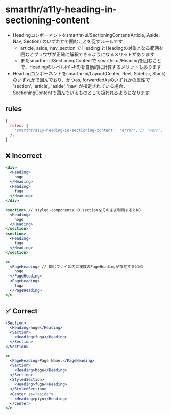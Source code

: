 # smarthr/a11y-heading-in-sectioning-content

- Headingコンポーネントをsmarthr-ui/SectioningContent(Article, Aside, Nav, Section) のいずれかで囲むことを促すルールです
  - article, aside, nav, section で Heading とHeadingの対象となる範囲を囲むとブラウザが正確に解釈できるようになるメリットがあります
  - またsmarthr-ui/SectioningContentで smarthr-ui/Headingを囲むことで、Headingのレベル(h1~h6)を自動的に計算するメリットもあります
- Headingコンポーネントをsmarthr-ui/Layout(Center, Reel, Sidebar, Stack) のいずれかで囲んでおり、かつas, forwardedAsのいずれかの属性で 'section', 'article', 'aside', 'nav' が指定されている場合、SectioningContentで囲んでいるものとして扱われるようになります

## rules

```js
{
  rules: {
    'smarthr/a11y-heading-in-sectioning-content': 'error', // 'warn', 'off'
  },
}
```

## ❌ Incorrect

```jsx
<div>
  <Heading>
    hoge
  </Heading>
  <Heading>
    fuga
  </Heading>
</div>
```
```jsx
<section> // styled-components の sectionをそのまま利用するとNG
  <Heading>
    hoge
  </Heading>
</section>
<section>
  <Heading>
    fuga
  </Heading>
</section>
```

```jsx
<>
  <PageHeading> // 同じファイル内に複数のPageHeadingが存在するとNG
    hoge
  </PageHeading>
  <PageHeading>
    fuga
  </PageHeading>
</>
```

## ✅ Correct

```jsx
<Section>
  <Heading>hoge</Heading>
  <Section>
    <Heading>fuga</Heading>
  </Section>
</Section>

<>
  <PageHeading>Page Name.</PageHeading>
  <Section>
    <Heading>hoge</Heading>
  </Section>
  <StyledSection>
    <Heading>fuga</Heading>
  </StyledSection>
  <Center as="aside">
    <Heading>piyo</Heading>
  </Center>
</>
```
